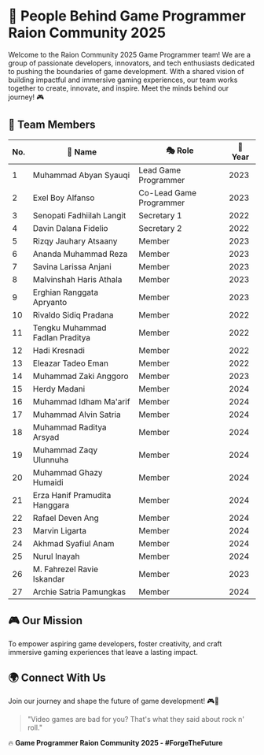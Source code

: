 # 🚀 People Behind Game Programmer Raion Community 2025

Welcome to the Raion Community 2025 Game Programmer team! We are a group of passionate developers, innovators, and tech enthusiasts dedicated to pushing the boundaries of game development. With a shared vision of building impactful and immersive gaming experiences, our team works together to create, innovate, and inspire. Meet the minds behind our journey! 🎮

## 🌟 Team Members

| No. | 👤 Name | 🎭 Role | 📅 Year |
|----|------------------------------|--------------------------------|----------------|
| 1  | Muhammad Abyan Syauqi | Lead Game Programmer | 2023 |
| 2  | Exel Boy Alfanso | Co-Lead Game Programmer | 2023 |
| 3  | Senopati Fadhiilah Langit | Secretary 1 | 2022 |
| 4  | Davin Dalana Fidelio | Secretary 2 | 2022 |
| 5  | Rizqy Jauhary Atsaany | Member | 2023 |
| 6  | Ananda Muhammad Reza | Member | 2023 |
| 7  | Savina Larissa Anjani | Member | 2023 |
| 8  | Malvinshah Haris Athala | Member | 2023 |
| 9  | Erghian Ranggata Apryanto | Member | 2023 |
| 10 | Rivaldo Sidiq Pradana | Member | 2022 |
| 11 | Tengku Muhammad Fadlan Praditya | Member | 2022 |
| 12 | Hadi Kresnadi | Member | 2022 |
| 13 | Eleazar Tadeo Eman | Member | 2022 |
| 14 | Muhammad Zaki Anggoro | Member | 2023 |
| 15 | Herdy Madani | Member | 2024 |
| 16 | Muhammad Idham Ma'arif | Member | 2024 |
| 17 | Muhammad Alvin Satria | Member | 2024 |
| 18 | Muhammad Raditya Arsyad | Member | 2024 |
| 19 | Muhammad Zaqy Ulunnuha | Member | 2024 |
| 20 | Muhammad Ghazy Humaidi | Member | 2024 |
| 21 | Erza Hanif Pramudita Hanggara | Member | 2024 |
| 22 | Rafael Deven Ang | Member | 2024 |
| 23 | Marvin Ligarta | Member | 2024 |
| 24 | Akhmad Syafiul Anam | Member | 2024 |
| 25 | Nurul Inayah | Member | 2024 |
| 26 | M. Fahrezel Ravie Iskandar | Member | 2023 |
| 27 | Archie Satria Pamungkas | Member | 2024 |


## 🎮 Our Mission
To empower aspiring game developers, foster creativity, and craft immersive gaming experiences that leave a lasting impact.

## 🌍 Connect With Us
Join our journey and shape the future of game development! 🎮🚀

> "Video games are bad for you? That's what they said about rock n' roll."
 

🔥 **Game Programmer Raion Community 2025 - #ForgeTheFuture**
